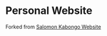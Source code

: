 # Personal Website

Forked from [Salomon Kabongo Website](https://github.com/skabongo/skabongo.github.io)
